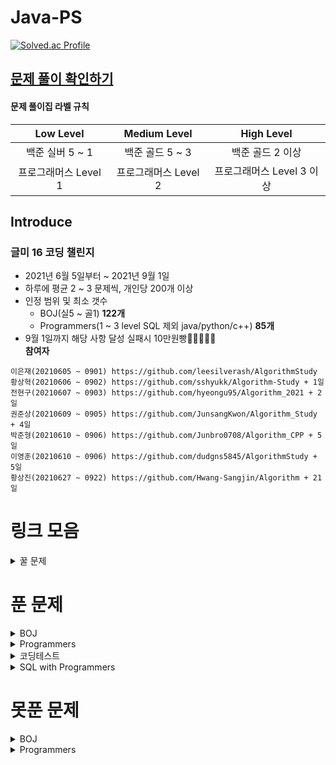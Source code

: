 # Java-PS

[![Solved.ac Profile](http://mazassumnida.wtf/api/v2/generate_badge?boj=dudqja8847)](https://solved.ac/dudqja8847/)

## [문제 풀이 확인하기](https://github.com/Sinlicon-Valley/Algorithm2021/issues)

#### 문제 풀이집 라벨 규칙

|   Low Level    |  Medium Level  |    High Level     |
|:--------------:|:--------------:|:-----------------:|
|  백준 실버 5 ~ 1   |  백준 골드 5 ~ 3   |    백준 골드 2 이상     |
| 프로그래머스 Level 1 | 프로그래머스 Level 2 | 프로그래머스 Level 3 이상 |

## Introduce

### 글미 16 코딩 챌린지

- 2021년 6월 5일부터 ~ 2021년 9월 1일
- 하루에 평균 2 ~ 3 문제씩, 개인당 200개 이상
- 인정 범위 및 최소 갯수
    - BOJ(실5 ~ 골1) **122개**
    - Programmers(1 ~ 3 level SQL 제외 java/python/c++) **85개**
- 9월 1일까지 해당 사항 달성 실패시 10만원빵🤲🤲🤲🤲🤲  
  **참여자**

```이영범(20210605 ~ 0901) https://github.com/Sinlicon-Valley/Algorithm2021  
이은재(20210605 ~ 0901) https://github.com/leesilverash/AlgorithmStudy  
황상혁(20210606 ~ 0902) https://github.com/sshyukk/Algorithm-Study + 1일  
전현구(20210607 ~ 0903) https://github.com/hyeongu95/Algorithm_2021 + 2일  
권준상(20210609 ~ 0905) https://github.com/JunsangKwon/Algorithm_Study + 4일  
박준형(20210610 ~ 0906) https://github.com/Junbro0708/Algorithm_CPP + 5일  
이영훈(20210610 ~ 0906) https://github.com/dudgns5845/AlgorithmStudy + 5일  
황상진(20210627 ~ 0922) https://github.com/Hwang-Sangjin/Algorithm + 21일  
```

# 링크 모음

<details>
    <summary>꿀 문제</summary>
    문제추천 https://github.com/tony9402/baekjoon/blob/main/picked.md
</details>

# 푼 문제

<details>
    <summary>BOJ</summary>

|    문제     |       제목        |                   유형                    | 비고  |
|:---------:|:---------------:|:---------------------------------------:|:---:|
| BOJ 1003  |     피보나치 함수     |                   DP                    |  ⁉  |
| BOJ 1010  |      다리 놓기      |                   DP                    ||
| BOJ 1026  |       보물        |                 Sorting                 ||
| BOJ 1051  |     숫자 정사각형     |         Implement, Brute Force          ||
| BOJ 1094  |       막대기       |              Binary Search              ||
| BOJ 1158  |     요세푸스 문제     |                  Queue                  ||
| BOJ 1197  |    최소 스패닝 트리    |        MST, Kruskal, Union Find         ||
| BOJ 1261  |      알고스팟       |          BFS, Dijkstra, Graph           ||
| BOJ 1292  |    쉽게 푸는 문제     |                Implement                ||
| BOJ 1300  |      K번째 수      |              Binary Search              ||
| BOJ 1302  |      베스트셀러      |             Hash Set & Map              ||
| BOJ 1343  |      폴리오미노      |                 Greedy                  ||
| BOJ 1389  | 케빈 베이컨의 6단계 법칙  |           Floyd Warshall, BFS           ||
| BOJ 1406  |       에디터       |                  Stack                  ||
| BOJ 1439  |       뒤집개       |                 Greedy                  ||
| BOJ 1461  |       도서관       |                 Greedy                  ||
| BOJ 1463  |       뒤집개       |                   DP                    | 💦  |
| BOJ 1475  |       방번호       |                Implement                ||
| BOJ 1504  |    특정한 최단 경로    |             Graph, Dijkstra             ||
| BOJ 1520  |      내리막길       |             Graph, DP, DFS              ||
| BOJ 1620  | 나는야 포켓몬 마스터 이다솜 |                 HashMap                 ||
| BOJ 1655  |    가운데를 말해요     |             Priority Queue              ||
| BOJ 1697  |      숨바꼭질       |                   BFS                   ||
| BOJ 1715  |     카드 정렬하기     |         Greedy, Priority Queue          ||
| BOJ 1744  |      수 묶기       |                 Greedy                  ||
| BOJ 1753  |      최단경로       |        Dijkstra, Priority Queue         ||
| BOJ 1759  |     암호 만들기      |        Combination, Backtracking        ||
| BOJ 1874  |      스택 수열      |                  Stack                  ||
| BOJ 1990  |     소수인팰린드롬     |           Math, Number Theory           ||
| BOJ 1904  |      01타일       |                   DP                    ||
| BOJ 1916  |    최소비용 구하기     |        Dijkstra, Priority Queue         ||
| BOJ 1920  |      수 찾기       |              Binary Search              ||
| BOJ 1926  |       그림        |                   BFS                   ||
| BOJ 1927  |      최소 힙       |             Priority Queue              ||
| BOJ 1931  |     회의실 배정      |                 Greedy                  ||
| BOJ 1946  |      신입사원       |                 Greedy                  ||
| BOJ 1966  |    프린터 Queue    |          Queue, Priority Queue          ||
| BOJ 1976  |      여행가자       |               Graph, BFS                ||
| BOJ 1987  |       알파벳       |                   DFS                   ||
| BOJ 1991  |      트리 순회      |                  Tree                   ||
| BOJ 2023  |     신기한 소수      |       Number Theory, Backtracking       ||
| BOJ 2075  |     N번째 큰 수     |             Priority Queue              ||
| BOJ 2109  |      순회강연       |                 Greedy                  ||
| BOJ 2164  |      카드 2       |                  Queue                  ||
| BOJ 2174  |    로봇 시뮬레이션     |               Simulation                ||
| BOJ 2212  |       센서        |                 Greedy                  ||
| BOJ 2293  |      동전 1       |                   DP                    ||
| BOJ 2407  |       조합        |             Combination, DP             ||
| BOJ 2457  |     공주님의 정원     |                 Greedy                  | 💦  |
| BOJ 2493  |        탑        |                  Stack                  ||
| BOJ 2563  |       색종이       |                Implement                ||
| BOJ 2564  |       경비원       |                Implement                ||
| BOJ 2573  |       빙산        |          Graph, BFS, Implement          ||
| BOJ 2577  |     숫자의 개수      |                 String                  ||
| BOJ 2578  |       빙고        |                Implement                ||
| BOJ 2583  |     영역 구하기      |                   BFS                   ||
| BOJ 2609  |  최대공약수와 최소공배수   |           Math, Number Theory           ||
| BOJ 2644  |      촌수계산       |                   BFS                   ||
| BOJ 2696  |     중앙값 구하기     |             Priority Queue              ||
| BOJ 2776  |       암기왕       |             Hash Set & Map              ||
| BOJ 2799  |      블라인드       |                Implement                ||
| BOJ 2839  |      설탕배달       |                   DP                    ||
| BOJ 2847  |   게임을 만든 동준이    |                 Greedy                  ||
| BOJ 2933  |       미네랄       |    Implement, Simulation, Graph, BFS    ||
| BOJ 2947  |      나무조각       |               Simulation                ||
| BOJ 2960  |   에라토스테네스의 체    |                Implement                ||
| BOJ 3055  |       탈출        |                   BFS                   ||
| BOJ 3107  |      IPv6       |            Implement, String            ||
| BOJ 3190  |        뱀        |                Implement                ||
| BOJ 3197  |     백조의 호수      |               Graph, BFS                ||
| BOJ 3425  |       고스택       |            Implement, Stack             ||
| BOJ 4179  |       불!        |                   BFS                   ||
| BOJ 4358  |       생태학       |             Hash Set & Map              ||
| BOJ 4796  |       캠핑        |                 Greedy                  ||
| BOJ 4963  |      섬의 개수      |                   BFS                   ||
| BOJ 5397  |       키로거       |                  Stack                  ||
| BOJ 5430  |       AC        |                Implement                ||
| BOJ 5567  |       결혼식       |      Implement, Graph Search, BFS       ||
| BOJ 5972  |      택배 배송      | Graph Search, Dijkstra, Priority Queue  ||
| BOJ 6593  |      상범 빌딩      |               Graph, BFS                ||
| BOJ 6603  |       로또        |        Combination, Backtracking        ||
| BOJ 7576  |       토마토       |                   BFS                   ||
| BOJ 7562  |     나이트의 이동     |                   BFS                   ||
| BOJ 7785  |    회사에 있는 사람    |                 HashSet                 ||
| BOJ 8979  |       올림픽       |                Implement                ||
| BOJ 9184  |    신나는 함수 실행    |                   DP                    ||
| BOJ 9461  |     파도반 수열      |                   DP                    ||
| BOJ 9625  |      BABBA      |                   DP                    ||
| BOJ 9663  |     N-Queen     |              Backtracking               | 💦  |
| BOJ 9935  |     문자열 폭발      |              String, Stack              ||
| BOJ 10026 |      적록색약       |                   BFS                   ||
| BOJ 10157 |      자리배정       |                Implement                ||
| BOJ 10807 |      개수 세기      |                Implement                ||
| BOJ 10814 |   나이순 Sorting   |                 Sorting                 ||
| BOJ 10816 |     숫자 카드2      |                 HashMap                 ||
| BOJ 10828 |      Stack      |                  Stack                  ||
| BOJ 10845 |      Queue      |                  Queue                  ||
| BOJ 10972 |      다음 순열      |               Permutation               ||
| BOJ 10973 |      이전 순열      |               Permutation               ||
| BOJ 11000 |     강의실 배정      |         Priority Queue, Greedy          ||
| BOJ 11047 |      동전 0       |                 Greedy                  ||
| BOJ 11170 |      0의 개수      |               Brute Force               ||
| BOJ 11279 |      최대 힙       |             Priority Queue              ||
| BOJ 11286 |      절댓값 힙      |             Priority Queue              ||
| BOJ 11399 |       ATM       |                 Greedy                  ||
| BOJ 11403 |      경로 찾기      |             Floyd Warshall              ||
| BOJ 11404 |      플로이드       |             Floyd Warshall              ||
| BOJ 11501 |       주식        |                 Greedy                  ||
| BOJ 11559 |    PuyoPuyo     |    Implement, Simulation, BFS, Graph    ||
| BOJ 11650 |     좌표 정렬하기     |                 Sorting                 ||
| BOJ 11651 |    좌표 정렬하기2     |                 Sorting                 ||
| BOJ 11724 |    연결 요소의 개수    |                   BFS                   ||
| BOJ 11866 |    요세푸스 문제 0    |                  Queue                  ||
| BOJ 12757 |    전설의 JBNU     |      Binary Search, Hash Set & Map      ||
| BOJ 12851 |     숨바꼭질 2      |               BFS, Graph                ||
| BOJ 12865 |     평범한 배낭      |                   DP                    ||
| BOJ 12904 |      A와 B       |        Implement, Greedy, String        ||
| BOJ 13164 |     행복 유치원      |                 Greedy                  ||
| BOJ 13305 |       주유소       |                 Greedy                  | 💦  |
| BOJ 13335 |       트럭        |          Implement, Simulation          ||
| BOJ 13414 |      수강신청       |             Hash Set & Map              ||
| BOJ 13549 |     숨바꼭질 3      |          BFS, Graph, Dijkstra           ||
| BOJ 13904 |       과제        |                 Greedy                  ||
| BOJ 14235 |    크리스마스 선물     |             Priority Queue              ||
| BOJ 14500 |      테트로미노      |         Brute Force, Implement          ||
| BOJ 14503 |     로봇 청소기      |          Implement, Simulation          ||
| BOJ 14719 |       빗물        |          Implement, Simulation          ||
| BOJ 14923 |      미로탈출       |               BFS, Graph                ||
| BOJ 14940 |     쉬운 최단거리     |               Graph, BFS                ||
| BOJ 15649 |     N과 M(1)     |              Backtracking               ||
| BOJ 15650 |     N과 M(2)     |              Backtracking               ||
| BOJ 15651 |     N과 M(3)     |              Backtracking               ||
| BOJ 15652 |     N과 M(4)     |              Backtracking               ||
| BOJ 15654 |     N과 M(5)     |              Backtracking               ||
| BOJ 15655 |     N과 M(6)     |              Backtracking               ||
| BOJ 15656 |     N과 M(7)     |              Backtracking               ||
| BOJ 15657 |     N과 M(8)     |              Backtracking               ||
| BOJ 15663 |     N과 M(9)     |              Backtracking               ||
| BOJ 15664 |    N과 M(10)     |              Backtracking               ||
| BOJ 15665 |    N과 M(11)     |              Backtracking               ||
| BOJ 15666 |    N과 M(12)     |              Backtracking               ||
| BOJ 15686 |      치킨 배달      |                Implement                | 👍  |
| BOJ 15903 |    카드 합체 놀이     |         Greedy, Priority Queue          ||
| BOJ 11652 |       카드        |               Brute Force               ||
| BOJ 16953 |     A -> B      |           Greedy, Graph, BFS            ||
| BOJ 17129 |  윌리암슨수액빨이딱따구리   |               Graph, BFS                ||
| BOJ 17219 |     비밀번호 찾기     |                 HashMap                 ||
| BOJ 17298 |       오큰수       |                  Stack                  | 💦  |
| BOJ 17478 |   재귀함수가 뭔가요?    |          Recursion, Implement           ||
| BOJ 17609 |       회문        |     Implement, Two-Pointer, String      ||
| BOJ 17822 |     원판 돌리기      | BFS, Brute-Force, Implement, Simulation ||
| BOJ 18352 |  특정 거리의 도시 찾기   |              Dijkstra, BFS              ||
| BOJ 18405 |     경쟁적 점염      |          Implement, BFS, Graph          ||
| BOJ 19640 |     화장실의 규칙     |  Implement, Simulation, Priority Queue  ||

</details>

<details>
    <summary>Programmers</summary>

|     문제      |        제목         |           유형           |                비고                 |
|:-----------:|:-----------------:|:----------------------:|:---------------------------------:|
| Programmers |       기능 개발       |      Stack, Queue      ||
| Programmers |    다리를 지나는 트럭     |         Queue          ||
| Programmers |        프린터        |         Queue          ||
| Programmers |       주식가격        |      Stack, Queue      ||
| Programmers |       K번째 수       |        Sorting         ||
| Programmers |        포켓몬        |        HashSet         ||
| Programmers |    크레인 인형뽑기 게임    |    Stack, Implement    |        2019 카카오 개발자 겨울 인턴십        |
| Programmers |     신규 아이디 추천     |   String, Implement    |   2021 KAKAO BLIND RECRUITMENT    |
| Programmers |    완주하지 못한 선수     |        HashMap         ||
| Programmers |    가운데 글자 가져오기    |         String         ||
| Programmers |      키패드 누르기      |       Implement        |           2020 카카오 인턴십            |
| Programmers |       모의고사        | Brute Force, Implement ||
| Programmers | 로또의 최고 순위와 최저 순위  |       Implement        | 2021 Dev-Matching: 웹 백엔드 개발자(상반기) |
| Programmers |        내적         |       Implement        |           월간 코드 챌린지 시즌1           |
| Programmers |        실패율        |   Implement, Sorting   |   2019 KAKAO BLIND RECRUITMENT    |
| Programmers |       2016        |       Implement        ||
| Programmers |    두 개 뽑아서 더하기    |        HashSet         |           월간 코드 챌린지 시즌1           |
| Programmers |       비밀지도        |       Implement        |   2018 KAKAO BLIND RECRUITMENT    |
| Programmers |      진법 뒤집기       |       Implement        |          월간 코드 챌린지 시즌 1           |
| Programmers |      음양 더하기       |       Implement        |          월간 코드 챌린지 시즌 2           |
| Programmers |        예산         |         Greedy         |    Summer/Winter Coding(~2018)    |
| Programmers |        체육복        |         Greedy         ||
| Programmers |    약수의 개수와 덧셈     |       Implement        |          월간 코드 챌린지 시즌 2           |
| Programmers |     같은 숫자는 싫어     |       Implement        ||
| Programmers |       하샤드 수       |       Implement        ||
| Programmers |  나누어 떨어지는 숮자 배열   |       Implement        ||
| Programmers |    두 정수 사이의 합     |       Implement        ||
| Programmers |       오픈채팅방       |   HashMap, Implement   |   2019 KAKAO BLIND RECRUITMENT    |
| Programmers |       다트게임        |   String, Implement    |   2018 KAKAO BLIND RECRUITMENT    |
| Programmers |    서울에서 김서방 찾기    |       Implement        ||
| Programmers | String 내 p와 y의 개수 |       Implement        ||
| Programmers |   수박수박수박수박수박수?    |       Implement        ||
| Programmers |   문자열을 정수로 바꾸기    |       Implement        ||
| Programmers |    이상한 문자 만들기     |       Implement        ||
| Programmers |     직사각형 별찍기      |       Implement        ||
| Programmers |      콜라츠 추측       |       Implement        ||
| Programmers | x만큼 간격이 있는 n개의 숫자 |       Implement        ||
| Programmers |      짝수와 홀수       |       Implement        ||
| Programmers |      행렬의 덧셈       |       Implement        ||
| Programmers |      평균 구하기       |       Implement        ||
| Programmers |     정수 제곱근 판별     |       Implement        ||
| Programmers |       더 맵게        |     Priority Queue     ||
| Programmers |     게임 맵 최단거리     |          BFS           |          찾아라 프로그래밍 마에스터           |
| Programmers |        프린터        |    Queue, Implement    ||
| Programmers |    카카오프렌즈 컬러링북    |          BFS           |           2017 카카오코드 예선           |
| Programmers |      프렌즈4블록       | Implement, Brute Force |   2018 KAKAO BLIND RECRUITMENT    |
| Programmers |      올바른 괄호       |         Stack          ||
| Programmers |       땅따먹기        |           DP           ||
| Programmers |       타겟 넘버       |          DFS           ||
| Programmers |        카펫         | Brute Force, Implement ||
| Programmers |      가장 큰 수       |   Greedy, Implement    |
| Programmers |      전화번호 목록      |          Hash          ||
| Programmers |       네트워크        |       BFS, Graph       ||
| Programmers |     짝지어 제거하기      |         Stack          |             2017 팁스타운             |
| Programmers |      메뉴 리뉴얼       |  HashMap, Combination  |   2021 KAKAO BLIND RECRUITMENT    |
| Programmers |    124 나라의 숫자     |       Implement        ||
| Programmers | JadenCase 문자열 만들기 |       Implement        ||
| Programmers |      큰 수 만들기      |       Implement        ||
| Programmers |        배달         |     Dijkstra, BFS      |    Summer/Winter Coding(~2018)    |
| Programmers |      파일명 정렬       |   String, Implement    |   2018 KAKAO BLIND RECRUITMENT    |
| Programmers |   2개 이하로 다른 비트    |   String, Implement    |           월간 코드 챌린지 시즌2           |
| Programmers |    부족한 금액 계산하기    |       Implement        |            위클리 챌린지 1주차            |
| Programmers |      최솟값 만들기      |       Implement        ||
| Programmers |  정수 내림차순으로 배치하기   |       Implement        ||
| Programmers |     최댓값과 최솟값      |       Implement        ||
| Programmers |     N개의 최소공배수     |  Math, Number Theory   ||
| Programmers |   최대공약수와 최소공배수    |  Math, Number Theory   ||
| Programmers |       약수의 합       |  Math, Number Theory   ||
| Programmers |       소수 찾기       |  Math, Number Theory   ||
| Programmers |  문자열 내 마음대로 정렬하기  |       Implement        ||
| Programmers |    숫자 문자열과 영단어    |   Implement, String    ||
| Programmers |  문자열 내림차순으로 배치하기  |   Implement, String    ||
| Programmers |       시저암호        |       Implement        ||
| Programmers |       상호평가        |       Implement        |            위클리 챌린지 2주차            |
| Programmers |     직업군 추천하기      |       Implement        |            위클리 챌린지 4주차            |
| Programmers |      영어 끝말잇기      |     Hash Set & Map     |    Summer/Winter Coding(~2018)    |
| Programmers |       광고 삽입       |       Simulation       |   2021 KAKAO BLIND RECRUITMENT    |
| Programmers |       방문 길이       |       Simulation       |    Summer/Winter Coding(~2018)    |
| Programmers |      문자열 압축       |   String, Implement    |   2020 KAKAO BLIND RECRUITMENT    |
| Programmers |       입실 퇴실       |       Simulation       |            위클리 챌린지 7주차            |
| Programmers |       순위 검색       |      Bit Masking       |   2021 KAKAO BLIND RECRUITMENT    |
| Programmers |      최소 직사각형      |       Implement        |            위클리 챌린지 8주차            |
| Programmers |      복서 정렬하기      |       Implement        |            위클리 챌린지 6주차            |
| Programmers |       모음사전        |           DP           |            위클리 챌린지 8주차            |
| Programmers |        피로도        |          DFS           |           위클리 챌린지 12주차            |
| Programmers |     없는 숫자 더하기     |       Implement        |           월간 코드 챌린지 시즌3           |
| Programmers |      다음 큰 숫자      |       Implement        ||
| Programmers |     디스크 컨트롤러      |   Greedy, Simulation   ||

</details>

<details>
    <summary>코딩테스트</summary>

| 문제  |       제목       |     유형      | 비고  |
|:---:|:--------------:|:-----------:|:---:|
| N** | Merge & Branch |  Implement  ||
| N** |      공격준비      |   Greedy    ||
| N** |       갈등       | Permutation ||

</details>

<details>
    <summary>SQL with Programmers</summary>

|     문제      |     제목      |          유형           | 비고  |
|:-----------:|:-----------:|:---------------------:|:---:|
| Programmers | 모든 레코드 조회하기 |        SELECT         ||
| Programmers |   역순 정렬하기   | SELECT, ORDER BY DESC ||

</details>

# 못푼 문제

<details>
    <summary>BOJ</summary>

|    문제     |  제목  |     유형      | 비고  |
|:---------:|:----:|:-----------:|:---:|
| BOJ 1359  |  복권  | Bit Masking ||
| BOJ 2468  | 안전영역 |     BFS     ||
| BOJ 15683 |  감시  | Simulation  ||

</details>
<details>
    <summary>Programmers</summary>

<!-- summary 아래 한칸 공백 두고 내용 삽입 -->

</details>


